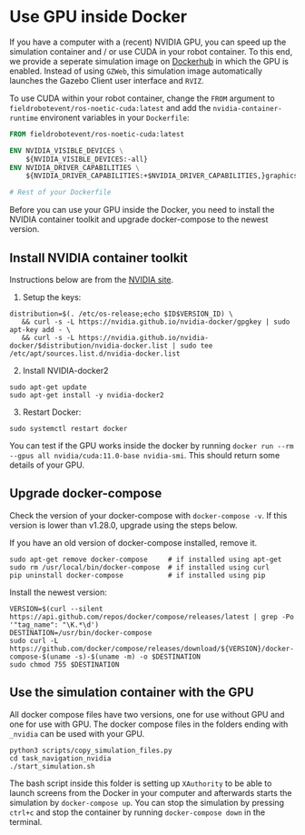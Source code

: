 # Use GPU inside Docker
If you have a computer with a (recent) NVIDIA GPU, you can speed up the simulation container and / or use CUDA in your robot container. To this end, we provide a seperate simulation image on [Dockerhub](https://hub.docker.com/r/fieldrobotevent/simulation_nvidia) in which the GPU is enabled. Instead of using `GZWeb`, this simulation image automatically launches the Gazebo Client user interface and `RVIZ`.

To use CUDA within your robot container, change the `FROM` argument to `fieldrobotevent/ros-noetic-cuda:latest` and add the `nvidia-container-runtime` environent variables in your `Dockerfile`:

```dockerfile
FROM fieldrobotevent/ros-noetic-cuda:latest

ENV NVIDIA_VISIBLE_DEVICES \
    ${NVIDIA_VISIBLE_DEVICES:-all}
ENV NVIDIA_DRIVER_CAPABILITIES \
    ${NVIDIA_DRIVER_CAPABILITIES:+$NVIDIA_DRIVER_CAPABILITIES,}graphics

# Rest of your Dockerfile
```

Before you can use your GPU inside the Docker, you need to install the NVIDIA container toolkit and upgrade docker-compose to the newest version.

## Install NVIDIA container toolkit
Instructions below are from the [NVIDIA site](https://docs.nvidia.com/datacenter/cloud-native/container-toolkit/install-guide.html).

1. Setup the keys:
```commandline
distribution=$(. /etc/os-release;echo $ID$VERSION_ID) \
   && curl -s -L https://nvidia.github.io/nvidia-docker/gpgkey | sudo apt-key add - \
   && curl -s -L https://nvidia.github.io/nvidia-docker/$distribution/nvidia-docker.list | sudo tee /etc/apt/sources.list.d/nvidia-docker.list
```

2. Install NVIDIA-docker2
```commandline
sudo apt-get update
sudo apt-get install -y nvidia-docker2
```

3. Restart Docker:
```commandline
sudo systemctl restart docker
```

You can test if the GPU works inside the docker by running `docker run --rm --gpus all nvidia/cuda:11.0-base nvidia-smi`. This should return some details of your GPU.

## Upgrade docker-compose
Check the version of your docker-compose with `docker-compose -v`. If this version is lower than v1.28.0, upgrade using the steps below.

If you have an old version of docker-compose installed, remove it.
```commandline
sudo apt-get remove docker-compose     # if installed using apt-get
sudo rm /usr/local/bin/docker-compose  # if installed using curl
pip uninstall docker-compose           # if installed using pip
```

Install the newest version:
```commandline
VERSION=$(curl --silent https://api.github.com/repos/docker/compose/releases/latest | grep -Po '"tag_name": "\K.*\d')
DESTINATION=/usr/bin/docker-compose
sudo curl -L https://github.com/docker/compose/releases/download/${VERSION}/docker-compose-$(uname -s)-$(uname -m) -o $DESTINATION
sudo chmod 755 $DESTINATION
```

## Use the simulation container with the GPU
All docker compose files have two versions, one for use without GPU and one for use with GPU. The docker compose files in the folders ending with `_nvidia` can be used with your GPU. 

```commandline
python3 scripts/copy_simulation_files.py
cd task_navigation_nvidia
./start_simulation.sh
```

The bash script inside this folder is setting up `XAuthority` to be able to launch screens from the Docker in your computer and afterwards starts the simulation by `docker-compose up`. You can stop the simulation by pressing `ctrl+c` and stop the container by running `docker-compose down` in the terminal. 

